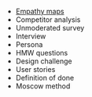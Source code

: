 * [Empathy maps](https://git.fhict.nl/I476087/internship_berariah_s5_2023/-/wikis/Empathy-maps)
* Competitor analysis
* Unmoderated survey
* Interview
* Persona
* HMW questions
* Design challenge
* User stories
* Definition of done
* Moscow method